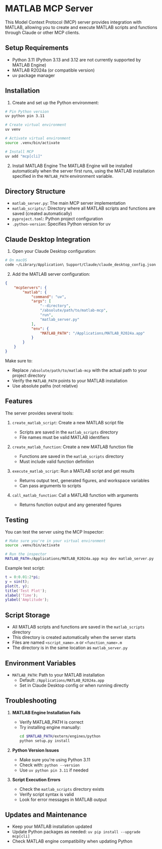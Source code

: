 # MATLAB MCP Server

This Model Context Protocol (MCP) server provides integration with MATLAB, allowing you to create and execute MATLAB scripts and functions through Claude or other MCP clients.

## Setup Requirements

- Python 3.11 (Python 3.13 and 3.12 are not currently supported by MATLAB Engine)
- MATLAB R2024a (or compatible version)
- uv package manager

## Installation

1. Create and set up the Python environment:
```bash
# Pin Python version
uv python pin 3.11

# Create virtual environment
uv venv

# Activate virtual environment
source .venv/bin/activate

# Install MCP
uv add "mcp[cli]"
```

2. Install MATLAB Engine
The MATLAB Engine will be installed automatically when the server first runs, using the MATLAB installation specified in the `MATLAB_PATH` environment variable.

## Directory Structure

- `matlab_server.py`: The main MCP server implementation
- `matlab_scripts/`: Directory where all MATLAB scripts and functions are saved (created automatically)
- `pyproject.toml`: Python project configuration
- `.python-version`: Specifies Python version for uv

## Claude Desktop Integration

1. Open your Claude Desktop configuration:
```bash
# On macOS
code ~/Library/Application\ Support/Claude/claude_desktop_config.json
```

2. Add the MATLAB server configuration:
```json
{
    "mcpServers": {
        "matlab": {
            "command": "uv",
            "args": [
                "--directory",
                "/absolute/path/to/matlab-mcp",
                "run",
                "matlab_server.py"
            ],
            "env": {
                "MATLAB_PATH": "/Applications/MATLAB_R2024a.app"
            }
        }
    }
}
```

Make sure to:
- Replace `/absolute/path/to/matlab-mcp` with the actual path to your project directory
- Verify the `MATLAB_PATH` points to your MATLAB installation
- Use absolute paths (not relative)

## Features

The server provides several tools:

1. `create_matlab_script`: Create a new MATLAB script file
   - Scripts are saved in the `matlab_scripts` directory
   - File names must be valid MATLAB identifiers

2. `create_matlab_function`: Create a new MATLAB function file
   - Functions are saved in the `matlab_scripts` directory
   - Must include valid function definition

3. `execute_matlab_script`: Run a MATLAB script and get results
   - Returns output text, generated figures, and workspace variables
   - Can pass arguments to scripts

4. `call_matlab_function`: Call a MATLAB function with arguments
   - Returns function output and any generated figures

## Testing

You can test the server using the MCP Inspector:
```bash
# Make sure you're in your virtual environment
source .venv/bin/activate

# Run the inspector
MATLAB_PATH=/Applications/MATLAB_R2024a.app mcp dev matlab_server.py
```

Example test script:
```matlab
t = 0:0.01:2*pi;
y = sin(t);
plot(t, y);
title('Test Plot');
xlabel('Time');
ylabel('Amplitude');
```

## Script Storage

- All MATLAB scripts and functions are saved in the `matlab_scripts` directory
- This directory is created automatically when the server starts
- Files are named `<script_name>.m` or `<function_name>.m`
- The directory is in the same location as `matlab_server.py`

## Environment Variables

- `MATLAB_PATH`: Path to your MATLAB installation
  - Default: `/Applications/MATLAB_R2024a.app`
  - Set in Claude Desktop config or when running directly

## Troubleshooting

1. **MATLAB Engine Installation Fails**
   - Verify MATLAB_PATH is correct
   - Try installing engine manually:
     ```bash
     cd $MATLAB_PATH/extern/engines/python
     python setup.py install
     ```

2. **Python Version Issues**
   - Make sure you're using Python 3.11
   - Check with: `python --version`
   - Use `uv python pin 3.11` if needed

3. **Script Execution Errors**
   - Check the `matlab_scripts` directory exists
   - Verify script syntax is valid
   - Look for error messages in MATLAB output

## Updates and Maintenance

- Keep your MATLAB installation updated
- Update Python packages as needed: `uv pip install --upgrade mcp[cli]`
- Check MATLAB engine compatibility when updating Python